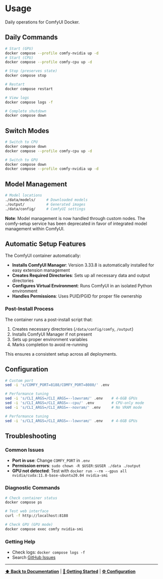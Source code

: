 # Usage

Daily operations for ComfyUI Docker.

## Daily Commands

```bash
# Start (GPU)
docker compose --profile comfy-nvidia up -d
# Start (CPU)
docker compose --profile comfy-cpu up -d

# Stop (preserves state)
docker compose stop

# Restart
docker compose restart

# View logs
docker compose logs -f

# Complete shutdown
docker compose down
```

## Switch Modes

```bash
# Switch to CPU
docker compose down
docker compose --profile comfy-cpu up -d

# Switch to GPU
docker compose down
docker compose --profile comfy-nvidia up -d
```

## Model Management

```bash
# Model locations
./data/models/     # Downloaded models
./output/          # Generated images
./data/config/     # ComfyUI settings
```

**Note**: Model management is now handled through custom nodes. The comfy-setup service has been deprecated in favor of integrated model management within ComfyUI.

## Automatic Setup Features

The ComfyUI container automatically:

- **Installs ComfyUI Manager**: Version 3.33.8 is automatically installed for easy extension management
- **Creates Required Directories**: Sets up all necessary data and output directories
- **Configures Virtual Environment**: Runs ComfyUI in an isolated Python environment
- **Handles Permissions**: Uses PUID/PGID for proper file ownership

### Post-Install Process

The container runs a post-install script that:
1. Creates necessary directories (`/data/config/comfy`, `/output`)
2. Installs ComfyUI Manager if not present
3. Sets up proper environment variables
4. Marks completion to avoid re-running

This ensures a consistent setup across all deployments.

## Configuration

```bash
# Custom port
sed -i 's/COMFY_PORT=8188/COMFY_PORT=8080/' .env

# Performance tuning
sed -i 's/CLI_ARGS=/CLI_ARGS=--lowvram/' .env    # 4-6GB GPUs
sed -i 's/CLI_ARGS=/CLI_ARGS=--cpu/' .env        # CPU-only mode
sed -i 's/CLI_ARGS=/CLI_ARGS=--novram/' .env     # No VRAM mode

# Performance tuning
sed -i 's/CLI_ARGS=/CLI_ARGS=--lowvram/' .env    # 4-6GB GPUs
```

## Troubleshooting

### Common Issues
- **Port in use**: Change `COMFY_PORT` in `.env`
- **Permission errors**: `sudo chown -R $USER:$USER ./data ./output`
- **GPU not detected**: Test with `docker run --rm --gpus all nvidia/cuda:11.8-base-ubuntu20.04 nvidia-smi`

### Diagnostic Commands
```bash
# Check container status
docker compose ps

# Test web interface
curl -f http://localhost:8188

# Check GPU (GPU mode)
docker compose exec comfy nvidia-smi
```

### Getting Help
- Check logs: `docker compose logs -f`
- Search [GitHub Issues](https://github.com/pixeloven/ComfyUI-Docker/issues)

---

**[⬆ Back to Documentation](README.md)** | **[🚀 Getting Started](GETTING_STARTED.md)** | **[⚙️ Configuration](CONFIGURATION.md)** 
